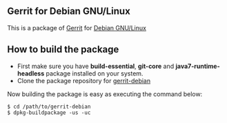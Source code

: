 ## Gerrit for Debian GNU/Linux

This is a package of [Gerrit](http://code.google.com/p/gerrit/) for [Debian GNU/Linux](http://http://www.debian.org/)

## How to build the package

* First make sure you have **build-essential**, **git-core** and **java7-runtime-headless** package installed on your system.
* Clone the package repository for [gerrit-debian](https://github.com/dnaeon/gerrit-debian)

Now building the package is easy as executing the command below:

	$ cd /path/to/gerrit-debian
	$ dpkg-buildpackage -us -uc

